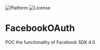 ![Platform](https://img.shields.io/badge/platform-iOS-green.svg)
![License](https://img.shields.io/badge/License-MIT%20License-orange.svg)


# FacebookOAuth
POC the functionality of Facebook SDK 4.0
